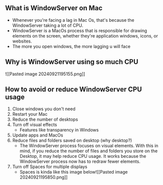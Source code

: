 ## What is WindowServer on Mac

- Whenever you're facing a lag in Mac Os, that's because the WindowServer taking a lot of CPU.
- WindowServer is a MacOs process that is responsible for drawing elements on the screen, whether they're application windows, icons, or websites.
- The more you open windows, the more lagging u will face

## Why is WindowServer using so much CPU

![[Pasted image 20240921195155.png]]

## How to avoid or reduce WindowServer CPU usage

1. Close windows you don't need
2. Restart your Mac
3. Reduce the number of desktops
4. Turn off visual effects
	- Features like transparency in Windows
1. Update apps and MacOs
2. Reduce files and folders saved on desktop (why desktop?)
	- The WindowServer process focuses on visual elements. With this in mind, if you reduce the number of files and folders you store on the Desktop, it may help reduce CPU usage. It works because the WindowServer process now has to redraw fewer elements.
3. Turn off Spaces for multiple displays
	- Spaces is kinda like this image below![[Pasted image 20240921195850.png]]